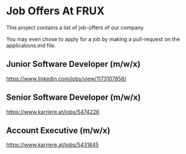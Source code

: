 # Job Offers At FRUX

This project contains a list of job-offers of our company.

You may even chose to apply for a job by making a pull-request on the applications.md file.

## Junior Software Developer (m/w/x)
https://www.linkedin.com/jobs/view/1173107858/
## Senior Software Developer (m/w/x)
https://www.karriere.at/jobs/5474226

## Account Executive (m/w/x)
https://www.karriere.at/jobs/5431845
